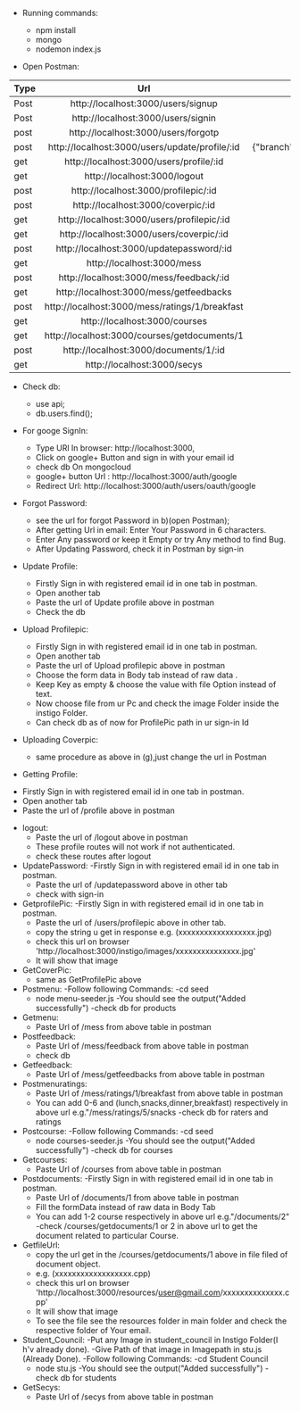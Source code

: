 * Running commands: 
  - npm install
  - mongo
  - nodemon index.js    
 
* Open Postman:  
 
| Type        | Url           | Body  |
| ------------- |:----------------:| :---------------------: |
|Post     | http://localhost:3000/users/signup |{"email":"170030039@iitdh.ac.in","password":"amanji","name":aman} |
|Post      |  http://localhost:3000/users/signin     | {"email":"170030039@iitdh.ac.in","password":"amanji"}|
|  post   |   http://localhost:3000/users/forgotp    |  {"email": "170030039@iitdh.ac.in"} |      
| post | http://localhost:3000/users/update/profile/:id | {"branch":"cse","year":2,"hostel":2,"gender":"male","dob":"10/02/1999","phone":1111111111}|      
| get |  http://localhost:3000/users/profile/:id        |     |        
| get |   http://localhost:3000/logout     |    |     
| post|  http://localhost:3000/profilepic/:id  |  |
| post |  http://localhost:3000/coverpic/:id   |    |
| get |  http://localhost:3000/users/profilepic/:id   |    |
| get |  http://localhost:3000/users/coverpic/:id   |    |
| post |  http://localhost:3000/updatepassword/:id    |  {"password": "amanji"} | 
| get |  http://localhost:3000/mess  |    | 
| post |  http://localhost:3000/mess/feedback/:id  |  {"ratings":2,"title":"delayed","part":"dinner","desc":"anything","day":"Monday" |
| get |  http://localhost:3000/mess/getfeedbacks  |    | 
| post |  http://localhost:3000/mess/ratings/1/breakfast  | {"ratings":5}   | 
| get |  http://localhost:3000/courses  |    |
| get |  http://localhost:3000/courses/getdocuments/1  |    | 
| post |  http://localhost:3000/documents/1/:id  | formdata: {"key:value":- 1)title:Notes,2)prof:Sandeep.R.B,3) :file}
| get |  http://localhost:3000/secys  |    | 
		                                         
 	       		
* Check db:
  - use api;
  - db.users.find();

* For googe SignIn:
  - Type URl In browser: http://localhost:3000,
  - Click on google+ Button and sign in with your email id
  - check db On mongocloud
  - google+ button Url : http://localhost:3000/auth/google
  - Redirect Url: http://localhost:3000/auth/users/oauth/google
* Forgot Password:
  - see the url for forgot Password in b)(open Postman); 
  - After getting Url in email: Enter Your Password in 6 characters.
  - Enter Any password or keep it Empty or try Any method to find Bug.
  - After Updating Password, check it in Postman by sign-in 
* Update Profile:
  - Firstly Sign in with registered email id in one tab in postman.
  - Open another tab 
  - Paste the url of Update profile above in postman 
  - Check the db	
* Upload Profilepic:
  -  Firstly Sign in with registered email id in one tab in postman.
  -  Open another tab
  -  Paste the url of Upload profilepic above in postman  
  -  Choose the form data in Body tab instead of raw data .
  - Keep Key as empty & choose the value with file Option instead of text.
  - Now choose file from ur Pc and check the image Folder inside the instigo Folder.    
  - Can check db as of now for ProfilePic path in ur sign-in Id
* Uploading Coverpic:
  - same procedure as above in (g),just change the url in Postman
*  Getting Profile:
  - Firstly Sign in with registered email id in one tab in postman.					
  - Open another tab
  - Paste the url of /profile above in postman 
* logout: 
  - Paste the url of /logout above in postman 
  - These profile routes will not work if not authenticated.
  - check these routes after logout
* UpdatePassword: 
  -Firstly Sign in with registered email id in one tab in postman.
  - Paste the url of /updatepassword above in other tab
  - check with sign-in 
* GetprofilePic: 
  -Firstly Sign in with registered email id in one tab in postman.
  - Paste the url of /users/profilepic above in other tab.
  - copy the string u get in response e.g. (xxxxxxxxxxxxxxxxxx.jpg)
  - check this url on browser 'http://localhost:3000/instigo/images/xxxxxxxxxxxxxxx.jpg'
  - It will show that image
* GetCoverPic:
  - same as GetProfilePic above
* Postmenu:
  -Follow following Commands:
  -cd seed
  - node menu-seeder.js
  -You should see the output("Added successfully")
  -check db for products
* Getmenu:
  - Paste Url of /mess from above table in postman
* Postfeedback:
  - Paste Url of /mess/feedback from above table in postman
  - check db
* Getfeedback:
  - Paste Url of /mess/getfeedbacks from above table in postman
* Postmenuratings:
  - Paste Url of /mess/ratings/1/breakfast from above table in postman
  - You can add 0-6 and (lunch,snacks,dinner,breakfast) respectively in above url e.g."/mess/ratings/5/snacks
  -check db for raters and ratings
* Postcourse:
  -Follow following Commands:
  -cd seed
  - node courses-seeder.js
  -You should see the output("Added successfully")
  -check db for courses
* Getcourses:
  - Paste Url of /courses from above table in postman
* Postdocuments:
  -Firstly Sign in with registered email id in one tab in postman.
  - Paste Url of /documents/1 from above table in postman
  - Fill the formData instead of raw data in Body Tab
  - You can add 1-2 course respectively in above url e.g."/documents/2"
  -check /courses/getdocuments/1 or 2 in above url to get the document related to particular Course.
* GetfileUrl: 
  - copy the url get in the /courses/getdocuments/1  above in file filed of document object.
  - e.g. (xxxxxxxxxxxxxxxxxx.cpp) 
  - check this url on browser 'http://localhost:3000/resources/user@gmail.com/xxxxxxxxxxxxxx.cpp'
  - It will show that image
  - To see the file see the resources folder in main folder and check the respective folder of Your email.
* Student_Council:
  -Put any Image in student_council in Instigo Folder(I h'v already done).
  -Give Path of that image in Imagepath in stu.js (Already Done).
  -Follow following Commands:
  -cd Student Council
  - node stu.js
  -You should see the output("Added successfully")
  -check db for students
* GetSecys:
  - Paste Url of /secys from above table in postman
